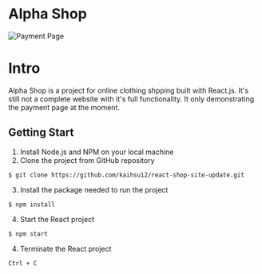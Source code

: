 # Alpha Shop

![Payment Page](./public/screenshot.png)

# Intro

Alpha Shop is a project for online clothing shpping built with React.js. It's still not a complete website with it's full functionality. It only demonstrating the payment page at the moment.

## Getting Start

1. Install Node.js and NPM on your local machine
2. Clone the project from GitHub repository

```
$ git clone https://github.com/kaihsu12/react-shop-site-update.git
```

3. Install the package needed to run the project

```
$ npm install
```

4. Start the React project

```
$ npm start
```

4. Terminate the React project

```
Ctrl + C
```
